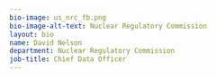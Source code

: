 ```yaml
---
bio-image: us_nrc_fb.png
bio-image-alt-text: Nuclear Regulatory Commission
layout: bio
name: David Nelson
department: Nuclear Regulatory Commission
job-title: Chief Data Officer
---
```

